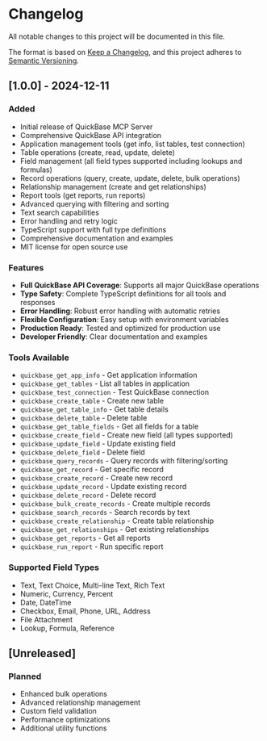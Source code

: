 # Changelog

All notable changes to this project will be documented in this file.

The format is based on [Keep a Changelog](https://keepachangelog.com/en/1.0.0/),
and this project adheres to [Semantic Versioning](https://semver.org/spec/v2.0.0.html).

## [1.0.0] - 2024-12-11

### Added
- Initial release of QuickBase MCP Server
- Comprehensive QuickBase API integration
- Application management tools (get info, list tables, test connection)
- Table operations (create, read, update, delete)
- Field management (all field types supported including lookups and formulas)
- Record operations (query, create, update, delete, bulk operations)
- Relationship management (create and get relationships)
- Report tools (get reports, run reports)
- Advanced querying with filtering and sorting
- Text search capabilities
- Error handling and retry logic
- TypeScript support with full type definitions
- Comprehensive documentation and examples
- MIT license for open source use

### Features
- **Full QuickBase API Coverage**: Supports all major QuickBase operations
- **Type Safety**: Complete TypeScript definitions for all tools and responses
- **Error Handling**: Robust error handling with automatic retries
- **Flexible Configuration**: Easy setup with environment variables
- **Production Ready**: Tested and optimized for production use
- **Developer Friendly**: Clear documentation and examples

### Tools Available
- `quickbase_get_app_info` - Get application information
- `quickbase_get_tables` - List all tables in application
- `quickbase_test_connection` - Test QuickBase connection
- `quickbase_create_table` - Create new table
- `quickbase_get_table_info` - Get table details
- `quickbase_delete_table` - Delete table
- `quickbase_get_table_fields` - Get all fields for a table
- `quickbase_create_field` - Create new field (all types supported)
- `quickbase_update_field` - Update existing field
- `quickbase_delete_field` - Delete field
- `quickbase_query_records` - Query records with filtering/sorting
- `quickbase_get_record` - Get specific record
- `quickbase_create_record` - Create new record
- `quickbase_update_record` - Update existing record
- `quickbase_delete_record` - Delete record
- `quickbase_bulk_create_records` - Create multiple records
- `quickbase_search_records` - Search records by text
- `quickbase_create_relationship` - Create table relationship
- `quickbase_get_relationships` - Get existing relationships
- `quickbase_get_reports` - Get all reports
- `quickbase_run_report` - Run specific report

### Supported Field Types
- Text, Text Choice, Multi-line Text, Rich Text
- Numeric, Currency, Percent
- Date, DateTime
- Checkbox, Email, Phone, URL, Address
- File Attachment
- Lookup, Formula, Reference

## [Unreleased]

### Planned
- Enhanced bulk operations
- Advanced relationship management
- Custom field validation
- Performance optimizations
- Additional utility functions 